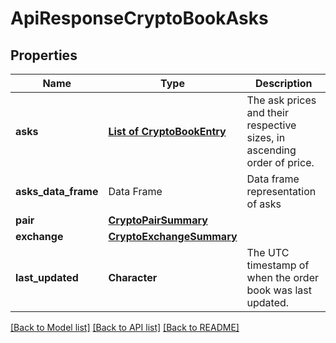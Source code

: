# ApiResponseCryptoBookAsks

[//]: # (CLASS:IntrinioSDK::ApiResponseCryptoBookAsks)

[//]: # (KIND:object)

## Properties

[//]: # (START_DEFINITION)

Name | Type | Description
------------ | ------------- | -------------
**asks** | [**List of CryptoBookEntry**](CryptoBookEntry.md) | The ask prices and their respective sizes, in ascending order of price. &nbsp;
**asks_data_frame** | Data Frame | Data frame representation of asks
**pair** | [**CryptoPairSummary**](CryptoPairSummary.md) |  &nbsp;
**exchange** | [**CryptoExchangeSummary**](CryptoExchangeSummary.md) |  &nbsp;
**last_updated** | **Character** | The UTC timestamp of when the order book was last updated. &nbsp;

[//]: # (END_DEFINITION)


[//]: # (CONTAINED_CLASS:IntrinioSDK::CryptoBookEntry)


[//]: # (CONTAINED_CLASS:IntrinioSDK::CryptoPairSummary)


[//]: # (CONTAINED_CLASS:IntrinioSDK::CryptoExchangeSummary)


[[Back to Model list]](../README.md#documentation-for-models) [[Back to API list]](../README.md#documentation-for-api-endpoints) [[Back to README]](../README.md)


